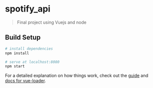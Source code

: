 # spotify_api

> Final project using Vuejs and node

## Build Setup

``` bash
# install dependencies
npm install

# serve at localhost:8080
npm start 

```

For a detailed explanation on how things work, check out the [guide](http://vuejs-templates.github.io/webpack/) and [docs for vue-loader](http://vuejs.github.io/vue-loader).
